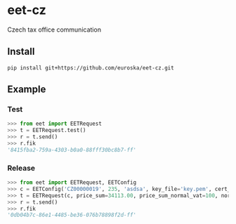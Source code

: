 # eet-cz
Czech tax office communication

## Install
```
pip install git+https://github.com/euroska/eet-cz.git
```
 
## Example
### Test
```python
>>> from eet import EETRequest
>>> t = EETRequest.test()
>>> r = t.send()
>>> r.fik
'8415fba2-759a-4303-b0a0-88fff30bc8b7-ff'
```

### Release
```python
>>> from eet import EETRequest, EETConfig
>>> c = EETConfig('CZ00000019', 235, 'asdsa', key_file='key.pem', cert_file='cert.pem', root_cert_file='root_cert.pem')
>>> t = EETRequest(c, price_sum=34113.00, price_sum_normal_vat=100, normal_vat_sum=21, number='0/6460/ZQ42')
>>> r = t.send()
>>> r.fik
'0db04b7c-86e1-4485-be36-076b78898f2d-ff'
```



